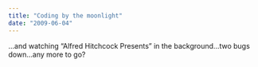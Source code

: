 ```yaml
---
title: "Coding by the moonlight"
date: "2009-06-04"
---
```


<div class="content">
<p>…and watching “Alfred Hitchcock Presents” in the background…two bugs
down…any more to go?</p>
</div>
